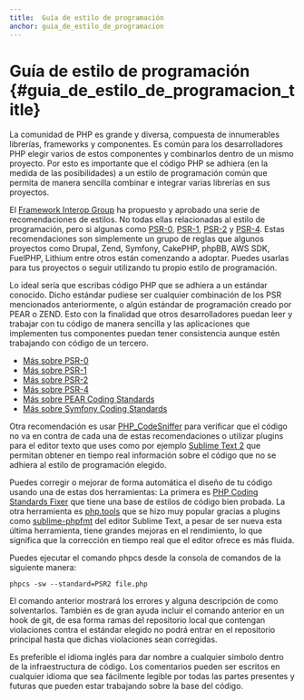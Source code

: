 ```yaml
---
title:  Guía de estilo de programación
anchor: guia_de_estilo_de_programacion
---
```


# Guía de estilo de programación {#guia_de_estilo_de_programacion_title}

La comunidad de PHP es grande y diversa, compuesta de innumerables librerías, frameworks y componentes. Es común para los desarrolladores PHP elegir varios de estos componentes y combinarlos dentro de un mismo proyecto. Por esto es importante que el código PHP se adhiera (en la medida de las posibilidades) a un estilo de programación común que permita de manera sencilla combinar e integrar varias librerías en sus proyectos.

El [Framework Interop Group][fig] ha propuesto y aprobado una serie de recomendaciones de estilos. No todas ellas relacionadas al estilo de programación, pero si algunas como [PSR-0][psr0], [PSR-1][psr1], [PSR-2][psr2] y [PSR-4][psr4]. Estas recomendaciones son simplemente un grupo de reglas que algunos proyectos como Drupal, Zend, Symfony, CakePHP, phpBB, AWS SDK, FuelPHP, Lithium entre otros están comenzando a adoptar. Puedes usarlas para tus proyectos o seguir utilizando tu propio estilo de programación.

Lo ideal sería que escribas código PHP que se adhiera a un estándar conocido. Dicho estándar pudiese ser cualquier combinación de los PSR mencionados anteriormente, o algún estándar de programación creado por PEAR o ZEND. Esto con la finalidad que otros desarrolladores puedan leer y trabajar con tu código de manera sencilla y las aplicaciones que implementen tus componentes puedan tener consistencia aunque estén trabajando con código de un tercero.

* [Más sobre PSR-0][psr0]
* [Más sobre PSR-1][psr1]
* [Más sobre PSR-2][psr2]
* [Más sobre PSR-4][psr4]
* [Más sobre PEAR Coding Standards][pear-cs]
* [Más sobre Symfony Coding Standards][symfony-cs]

Otra recomendación es usar [PHP_CodeSniffer][phpcs] para verificar que el código no va en contra de cada una de estas recomendaciones o utilizar plugins para el editor texto que uses como por ejemplo [Sublime Text 2][st-cs] que permitan obtener en tiempo real información sobre el código que no se adhiera al estilo de programación elegido.

Puedes corregir o mejorar de forma automática el diseño de tu código usando una de estas dos herramientas: La primera es [PHP Coding Standards Fixer][phpcsfixer] que tiene una base de estilos de código bien probada. La otra herramienta es [php.tools][phptools] que se hizo muy popular gracias a plugins como [sublime-phpfmt][sublime-phpfmt] del editor Sublime Text, a pesar de ser nueva esta última herramienta, tiene grandes mejoras en el rendimiento, lo que significa que la corrección en tiempo real que el editor ofrece es más fluida.

Puedes ejecutar el comando phpcs desde la consola de comandos de la siguiente manera:

    phpcs -sw --standard=PSR2 file.php

El comando anterior mostrará los errores y alguna descripción de como solventarlos.
También es de gran ayuda incluir el comando anterior en un hook de git, de esa forma ramas del repositorio local que contengan violaciones contra el estándar elegido no podrá entrar en el repositorio principal hasta que dichas violaciones sean corregidas.

Es preferible el idioma inglés para dar nombre a cualquier símbolo dentro de la infraestructura de código. Los comentarios pueden ser escritos en cualquier idioma que sea fácilmente legible por todas las partes presentes y futuras que pueden estar trabajando sobre la base del código.


[fig]: http://www.php-fig.org/
[psr0]: https://github.com/php-fig/fig-standards/blob/master/accepted/PSR-0.md
[psr1]: https://github.com/php-fig/fig-standards/blob/master/accepted/PSR-1-basic-coding-standard.md
[psr2]: https://github.com/php-fig/fig-standards/blob/master/accepted/PSR-2-coding-style-guide.md
[psr4]: https://github.com/php-fig/fig-standards/blob/master/accepted/PSR-4-autoloader.md
[pear-cs]: http://pear.php.net/manual/en/standards.php
[symfony-cs]: http://symfony.com/doc/current/contributing/code/standards.html
[phpcs]: http://pear.php.net/package/PHP_CodeSniffer/
[st-cs]: https://github.com/benmatselby/sublime-phpcs
[phpcsfixer]: http://cs.sensiolabs.org/
[phptools]: https://github.com/phpfmt/php.tools
[sublime-phpfmt]: https://github.com/phpfmt/sublime-phpfmt

